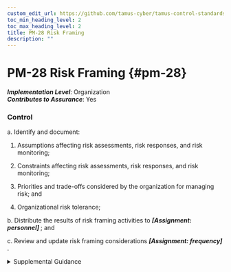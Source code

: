 ```yaml
---
custom_edit_url: https://github.com/tamus-cyber/tamus-control-standards/tree/main/content/tamus.edu/TAMUS_profile.xml
toc_min_heading_level: 2
toc_max_heading_level: 2
title: PM-28 Risk Framing
description: ""
---
```


# PM-28 Risk Framing {#pm-28}

_**Implementation Level**_: Organization\
_**Contributes to Assurance**_: Yes

### Control



a. Identify and document:

1. Assumptions affecting risk assessments, risk responses, and risk monitoring;

2. Constraints affecting risk assessments, risk responses, and risk monitoring;

3. Priorities and trade-offs considered by the organization for managing risk; and

4. Organizational risk tolerance;

b. Distribute the results of risk framing activities to <strong title="pm-28_odp.01"> <em>[Assignment: personnel]</em> </strong> ; and

c. Review and update risk framing considerations <strong title="pm-28_odp.02"> <em>[Assignment: frequency]</em> </strong>.


<details><summary>Supplemental Guidance</summary>Risk framing is most effective when conducted at the organization level and in consultation with stakeholders throughout the organization including mission, business, and system owners. The assumptions, constraints, risk tolerance, priorities, and trade-offs identified as part of the risk framing process inform the risk management strategy, which in turn informs the conduct of risk assessment, risk response, and risk monitoring activities. Risk framing results are shared with organizational personnel, including mission and business owners, information owners or stewards, system owners, authorizing officials, senior agency information security officer, senior agency official for privacy, and senior accountable official for risk management.</details>
